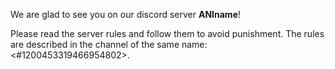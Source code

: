 We are glad to see you on our discord server **ANIname**!

Please read the server rules and follow them to avoid punishment. The rules are described in the channel of the same name: <#1200453319466954802>.
‌‌